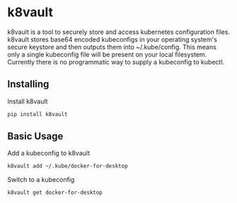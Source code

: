 # k8vault
k8vault is a tool to securely store and access kubernetes configuration files.  
k8vault stores base64 encoded kubeconfigs in your operating system's secure keystore and then outputs them into ~/.kube/config. This means only a single kubeconfig file will be present on your local filesystem.  
Currently there is no programmatic way to supply a kubeconfig to kubectl.

## Installing
Install k8vault
```bash
pip install k8vault
```

## Basic Usage
Add a kubeconfig to k8vault
```bash
k8vault add ~/.kube/docker-for-desktop
```

Switch to a kubeconfig
```bash
k8vault get docker-for-desktop
```
